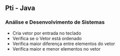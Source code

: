 ## Pti - Java 

### Análise e Desenvolvimento de Sistemas

- Cria vetor por entrada no teclado
- Verifica se o Vetor está ordenado
- Verifica maior diferença entre elementos do vetor
- Verifica maior e menor elementos no vetor
